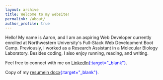 ```yaml
---
layout: archive
title: Welcome to my website!
permalink: /about/
author_profile: true
---
```


Hello! My name is Aaron, and I am an aspiring Web Developer currently enrolled at Northwestern University's Full-Stack Web Development Boot Camp. Previously, I worked as a Research Assistant in a Molecular Biology Laboratory. Besides coding, I also enjoy running, reading, and writing.

Feel free to connect with me on <span style="color:blue">[LinkedIn][linkedin]{:target="_blank"}</span>.

Copy of my <span style="color:blue">[resume][resume][in docx][in docx]{:target="_blank"}</span>.

[linkedin]: https://www.linkedin.com/in/aaron-trierweiler-785b7465/
[resume]: /downloads/trierweilerResume.pdf
[in docx]: /downloads/trierweilerResume.docx
[bootcamp]: https://codingbootcamp.northwestern.edu/

  



